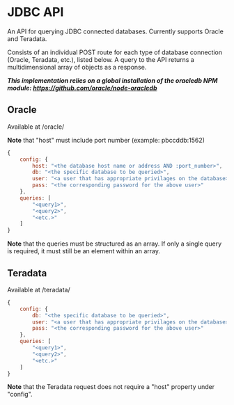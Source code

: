 # JDBC API

An API for querying JDBC connected databases. Currently supports Oracle and Teradata.

Consists of an individual POST route for each type of database connection (Oracle, Teradata, etc.), listed below. A query to the API returns a multidimensional array of objects as a response.

***This implementation relies on a global installation of the oracledb NPM module: https://github.com/oracle/node-oracledb***

## Oracle

Available at /oracle/

**Note** that "host" must include port number (example: pbccddb:1562)

```js
{
    config: {
        host: "<the database host name or address AND :port_number>",
        db: "<the specific database to be queried>",
        user: "<a user that has appropriate privilages on the database>",
        pass: "<the corresponding password for the above user>"
    },
    queries: [
        "<query1>",
        "<query2>",
        "<etc.>"
    ]
}
```

**Note** that the queries must be structured as an array. If only a single query is required, it must still be an element within an array.

## Teradata

Available at /teradata/

```js
{
    config: {
        db: "<the specific database to be queried>",
        user: "<a user that has appropriate privilages on the database>",
        pass: "<the corresponding password for the above user>"
    },
    queries: [
        "<query1>",
        "<query2>",
        "<etc.>"
    ]
}
```

**Note** that the Teradata request does not require a "host" property under "config".
